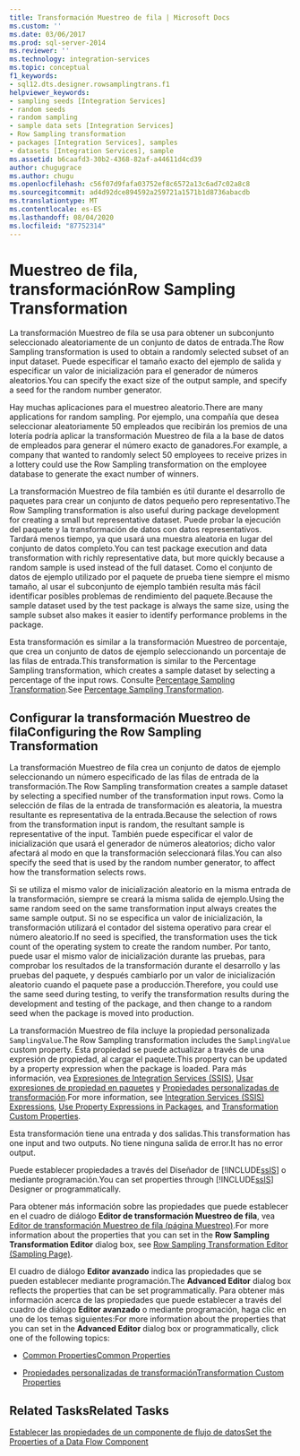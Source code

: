 ```yaml
---
title: Transformación Muestreo de fila | Microsoft Docs
ms.custom: ''
ms.date: 03/06/2017
ms.prod: sql-server-2014
ms.reviewer: ''
ms.technology: integration-services
ms.topic: conceptual
f1_keywords:
- sql12.dts.designer.rowsamplingtrans.f1
helpviewer_keywords:
- sampling seeds [Integration Services]
- random seeds
- random sampling
- sample data sets [Integration Services]
- Row Sampling transformation
- packages [Integration Services], samples
- datasets [Integration Services], sample
ms.assetid: b6caafd3-30b2-4368-82af-a44611d4cd39
author: chugugrace
ms.author: chugu
ms.openlocfilehash: c56f07d9fafa03752ef8c6572a13c6ad7c02a8c8
ms.sourcegitcommit: ad4d92dce894592a259721a1571b1d8736abacdb
ms.translationtype: MT
ms.contentlocale: es-ES
ms.lasthandoff: 08/04/2020
ms.locfileid: "87752314"
---
```

# <a name="row-sampling-transformation"></a><span data-ttu-id="2f541-102">Muestreo de fila, transformación</span><span class="sxs-lookup"><span data-stu-id="2f541-102">Row Sampling Transformation</span></span>
  <span data-ttu-id="2f541-103">La transformación Muestreo de fila se usa para obtener un subconjunto seleccionado aleatoriamente de un conjunto de datos de entrada.</span><span class="sxs-lookup"><span data-stu-id="2f541-103">The Row Sampling transformation is used to obtain a randomly selected subset of an input dataset.</span></span> <span data-ttu-id="2f541-104">Puede especificar el tamaño exacto del ejemplo de salida y especificar un valor de inicialización para el generador de números aleatorios.</span><span class="sxs-lookup"><span data-stu-id="2f541-104">You can specify the exact size of the output sample, and specify a seed for the random number generator.</span></span>  
  
 <span data-ttu-id="2f541-105">Hay muchas aplicaciones para el muestreo aleatorio.</span><span class="sxs-lookup"><span data-stu-id="2f541-105">There are many applications for random sampling.</span></span> <span data-ttu-id="2f541-106">Por ejemplo, una compañía que desea seleccionar aleatoriamente 50 empleados que recibirán los premios de una lotería podría aplicar la transformación Muestreo de fila a la base de datos de empleados para generar el número exacto de ganadores.</span><span class="sxs-lookup"><span data-stu-id="2f541-106">For example, a company that wanted to randomly select 50 employees to receive prizes in a lottery could use the Row Sampling transformation on the employee database to generate the exact number of winners.</span></span>  
  
 <span data-ttu-id="2f541-107">La transformación Muestreo de fila también es útil durante el desarrollo de paquetes para crear un conjunto de datos pequeño pero representativo.</span><span class="sxs-lookup"><span data-stu-id="2f541-107">The Row Sampling transformation is also useful during package development for creating a small but representative dataset.</span></span> <span data-ttu-id="2f541-108">Puede probar la ejecución del paquete y la transformación de datos con datos representativos. Tardará menos tiempo, ya que usará una muestra aleatoria en lugar del conjunto de datos completo.</span><span class="sxs-lookup"><span data-stu-id="2f541-108">You can test package execution and data transformation with richly representative data, but more quickly because a random sample is used instead of the full dataset.</span></span> <span data-ttu-id="2f541-109">Como el conjunto de datos de ejemplo utilizado por el paquete de prueba tiene siempre el mismo tamaño, al usar el subconjunto de ejemplo también resulta más fácil identificar posibles problemas de rendimiento del paquete.</span><span class="sxs-lookup"><span data-stu-id="2f541-109">Because the sample dataset used by the test package is always the same size, using the sample subset also makes it easier to identify performance problems in the package.</span></span>  
  
 <span data-ttu-id="2f541-110">Esta transformación es similar a la transformación Muestreo de porcentaje, que crea un conjunto de datos de ejemplo seleccionando un porcentaje de las filas de entrada.</span><span class="sxs-lookup"><span data-stu-id="2f541-110">This transformation is similar to the Percentage Sampling transformation, which creates a sample dataset by selecting a percentage of the input rows.</span></span> <span data-ttu-id="2f541-111">Consulte [Percentage Sampling Transformation](percentage-sampling-transformation.md).</span><span class="sxs-lookup"><span data-stu-id="2f541-111">See [Percentage Sampling Transformation](percentage-sampling-transformation.md).</span></span>  
  
## <a name="configuring-the-row-sampling-transformation"></a><span data-ttu-id="2f541-112">Configurar la transformación Muestreo de fila</span><span class="sxs-lookup"><span data-stu-id="2f541-112">Configuring the Row Sampling Transformation</span></span>  
 <span data-ttu-id="2f541-113">La transformación Muestreo de fila crea un conjunto de datos de ejemplo seleccionando un número especificado de las filas de entrada de la transformación.</span><span class="sxs-lookup"><span data-stu-id="2f541-113">The Row Sampling transformation creates a sample dataset by selecting a specified number of the transformation input rows.</span></span> <span data-ttu-id="2f541-114">Como la selección de filas de la entrada de transformación es aleatoria, la muestra resultante es representativa de la entrada.</span><span class="sxs-lookup"><span data-stu-id="2f541-114">Because the selection of rows from the transformation input is random, the resultant sample is representative of the input.</span></span> <span data-ttu-id="2f541-115">También puede especificar el valor de inicialización que usará el generador de números aleatorios; dicho valor afectará al modo en que la transformación seleccionará filas.</span><span class="sxs-lookup"><span data-stu-id="2f541-115">You can also specify the seed that is used by the random number generator, to affect how the transformation selects rows.</span></span>  
  
 <span data-ttu-id="2f541-116">Si se utiliza el mismo valor de inicialización aleatorio en la misma entrada de la transformación, siempre se creará la misma salida de ejemplo.</span><span class="sxs-lookup"><span data-stu-id="2f541-116">Using the same random seed on the same transformation input always creates the same sample output.</span></span> <span data-ttu-id="2f541-117">Si no se especifica un valor de inicialización, la transformación utilizará el contador del sistema operativo para crear el número aleatorio.</span><span class="sxs-lookup"><span data-stu-id="2f541-117">If no seed is specified, the transformation uses the tick count of the operating system to create the random number.</span></span> <span data-ttu-id="2f541-118">Por tanto, puede usar el mismo valor de inicialización durante las pruebas, para comprobar los resultados de la transformación durante el desarrollo y las pruebas del paquete, y después cambiarlo por un valor de inicialización aleatorio cuando el paquete pase a producción.</span><span class="sxs-lookup"><span data-stu-id="2f541-118">Therefore, you could use the same seed during testing, to verify the transformation results during the development and testing of the package, and then change to a random seed when the package is moved into production.</span></span>  
  
 <span data-ttu-id="2f541-119">La transformación Muestreo de fila incluye la propiedad personalizada `SamplingValue`.</span><span class="sxs-lookup"><span data-stu-id="2f541-119">The Row Sampling transformation includes the `SamplingValue` custom property.</span></span> <span data-ttu-id="2f541-120">Esta propiedad se puede actualizar a través de una expresión de propiedad, al cargar el paquete.</span><span class="sxs-lookup"><span data-stu-id="2f541-120">This property can be updated by a property expression when the package is loaded.</span></span> <span data-ttu-id="2f541-121">Para más información, vea [Expresiones de Integration Services &#40;SSIS&#41;](../../expressions/integration-services-ssis-expressions.md), [Usar expresiones de propiedad en paquetes](../../expressions/use-property-expressions-in-packages.md) y [Propiedades personalizadas de transformación](transformation-custom-properties.md).</span><span class="sxs-lookup"><span data-stu-id="2f541-121">For more information, see [Integration Services &#40;SSIS&#41; Expressions](../../expressions/integration-services-ssis-expressions.md), [Use Property Expressions in Packages](../../expressions/use-property-expressions-in-packages.md), and [Transformation Custom Properties](transformation-custom-properties.md).</span></span>  
  
 <span data-ttu-id="2f541-122">Esta transformación tiene una entrada y dos salidas.</span><span class="sxs-lookup"><span data-stu-id="2f541-122">This transformation has one input and two outputs.</span></span> <span data-ttu-id="2f541-123">No tiene ninguna salida de error.</span><span class="sxs-lookup"><span data-stu-id="2f541-123">It has no error output.</span></span>  
  
 <span data-ttu-id="2f541-124">Puede establecer propiedades a través del Diseñador de [!INCLUDE[ssIS](../../../includes/ssis-md.md)] o mediante programación.</span><span class="sxs-lookup"><span data-stu-id="2f541-124">You can set properties through [!INCLUDE[ssIS](../../../includes/ssis-md.md)] Designer or programmatically.</span></span>  
  
 <span data-ttu-id="2f541-125">Para obtener más información sobre las propiedades que puede establecer en el cuadro de diálogo **Editor de transformación Muestreo de fila**, vea [Editor de transformación Muestreo de fila &#40;página Muestreo&#41;](../../row-sampling-transformation-editor-sampling-page.md).</span><span class="sxs-lookup"><span data-stu-id="2f541-125">For more information about the properties that you can set in the **Row Sampling Transformation Editor** dialog box, see [Row Sampling Transformation Editor &#40;Sampling Page&#41;](../../row-sampling-transformation-editor-sampling-page.md).</span></span>  
  
 <span data-ttu-id="2f541-126">El cuadro de diálogo **Editor avanzado** indica las propiedades que se pueden establecer mediante programación.</span><span class="sxs-lookup"><span data-stu-id="2f541-126">The **Advanced Editor** dialog box reflects the properties that can be set programmatically.</span></span> <span data-ttu-id="2f541-127">Para obtener más información acerca de las propiedades que puede establecer a través del cuadro de diálogo **Editor avanzado** o mediante programación, haga clic en uno de los temas siguientes:</span><span class="sxs-lookup"><span data-stu-id="2f541-127">For more information about the properties that you can set in the **Advanced Editor** dialog box or programmatically, click one of the following topics:</span></span>  
  
-   [<span data-ttu-id="2f541-128">Common Properties</span><span class="sxs-lookup"><span data-stu-id="2f541-128">Common Properties</span></span>](../../common-properties.md)  
  
-   [<span data-ttu-id="2f541-129">Propiedades personalizadas de transformación</span><span class="sxs-lookup"><span data-stu-id="2f541-129">Transformation Custom Properties</span></span>](transformation-custom-properties.md)  
  
## <a name="related-tasks"></a><span data-ttu-id="2f541-130">Related Tasks</span><span class="sxs-lookup"><span data-stu-id="2f541-130">Related Tasks</span></span>  
 [<span data-ttu-id="2f541-131">Establecer las propiedades de un componente de flujo de datos</span><span class="sxs-lookup"><span data-stu-id="2f541-131">Set the Properties of a Data Flow Component</span></span>](../set-the-properties-of-a-data-flow-component.md)  
  
  
